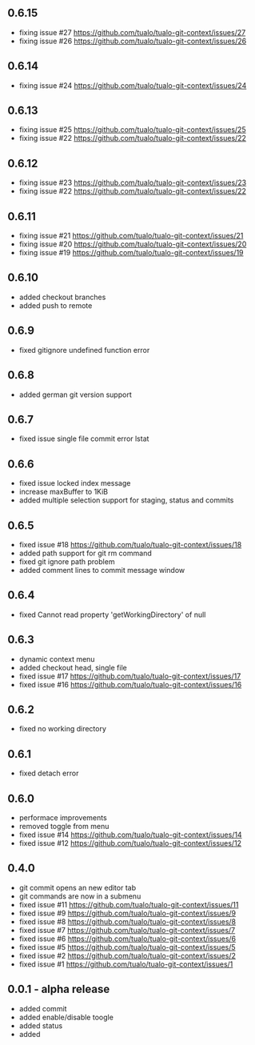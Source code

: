 ## 0.6.15
* fixing issue #27 <https://github.com/tualo/tualo-git-context/issues/27>
* fixing issue #26 <https://github.com/tualo/tualo-git-context/issues/26>

## 0.6.14
* fixing issue #24 <https://github.com/tualo/tualo-git-context/issues/24>

## 0.6.13
* fixing issue #25 <https://github.com/tualo/tualo-git-context/issues/25>
* fixing issue #22 <https://github.com/tualo/tualo-git-context/issues/22>

## 0.6.12
* fixing issue #23 <https://github.com/tualo/tualo-git-context/issues/23>
* fixing issue #22 <https://github.com/tualo/tualo-git-context/issues/22>

## 0.6.11
* fixing issue #21 <https://github.com/tualo/tualo-git-context/issues/21>
* fixing issue #20 <https://github.com/tualo/tualo-git-context/issues/20>
* fixing issue #19 <https://github.com/tualo/tualo-git-context/issues/19>

## 0.6.10
* added checkout branches
* added push to remote

## 0.6.9
* fixed gitignore undefined function error

## 0.6.8
* added german git version support

## 0.6.7
* fixed issue single file commit error lstat

## 0.6.6
* fixed issue locked index message
* increase maxBuffer to 1KiB
* added multiple selection support for staging, status and commits

## 0.6.5
* fixed issue #18 <https://github.com/tualo/tualo-git-context/issues/18>
* added path support for git rm command
* fixed git ignore path problem
* added comment lines to commit message window

## 0.6.4
* fixed Cannot read property 'getWorkingDirectory' of null

## 0.6.3
* dynamic context menu
* added checkout head, single file
* fixed issue #17 <https://github.com/tualo/tualo-git-context/issues/17>
* fixed issue #16 <https://github.com/tualo/tualo-git-context/issues/16>

## 0.6.2
* fixed no working directory

## 0.6.1
* fixed detach error

## 0.6.0
* performace improvements
* removed toggle from menu
* fixed issue #14 <https://github.com/tualo/tualo-git-context/issues/14>
* fixed issue #12 <https://github.com/tualo/tualo-git-context/issues/12>

## 0.4.0
* git commit opens an new editor tab
* git commands are now in a submenu
* fixed issue #11 <https://github.com/tualo/tualo-git-context/issues/11>
* fixed issue #9 <https://github.com/tualo/tualo-git-context/issues/9>
* fixed issue #8 <https://github.com/tualo/tualo-git-context/issues/8>
* fixed issue #7 <https://github.com/tualo/tualo-git-context/issues/7>
* fixed issue #6 <https://github.com/tualo/tualo-git-context/issues/6>
* fixed issue #5 <https://github.com/tualo/tualo-git-context/issues/5>
* fixed issue #2 <https://github.com/tualo/tualo-git-context/issues/2>
* fixed issue #1 <https://github.com/tualo/tualo-git-context/issues/1>

## 0.0.1 - alpha release
* added commit
* added enable/disable toogle
* added status
* added
